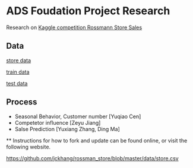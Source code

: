 # ADS Foudation Project Research
Research on [Kaggle competition Rossmann Store Sales](https://www.kaggle.com/c/rossmann-store-sales/)

## Data
[store data](https://github.com/jckhang/rossman_store/blob/master/data/store.csv)

[train data](https://github.com/jckhang/rossman_store/blob/master/data/train.csv)

[test data](https://github.com/jckhang/rossman_store/blob/master/data/test.csv)

## Process

* Seasonal Behavior, Customer number  [Yuqiao Cen]
* Competetor influence [Zeyu Jiang]
* Salse Prediction [Yuxiang Zhang, Ding Ma]


** Instructions for how to fork and update can be found online, or visit the following website.

https://github.com/jckhang/rossman_store/blob/master/data/store.csv
